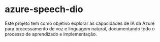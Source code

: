 # azure-speech-dio
Este projeto tem como objetivo explorar as capacidades de IA da Azure para processamento de voz e linguagem natural, documentando todo o processo de aprendizado e implementação.

